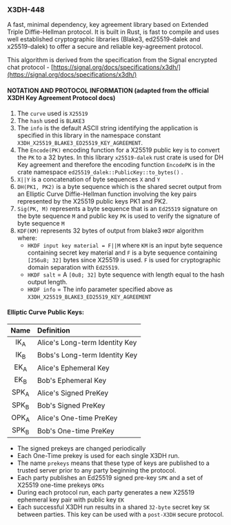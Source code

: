 ### X3DH-448
A fast, minimal dependency, key agreement library based on Extended Triple Diffie-Hellman protocol. It is built in Rust, is fast to compile and uses well established cryptographic libraries (Blake3, ed25519-dalek and x25519-dalek) to offer a secure and reliable key-agreement protocol.

This algorithm is derived from the specification from the Signal encrypted chat protocol - [https://signal.org/docs/specifications/x3dh/](https://signal.org/docs/specifications/x3dh/)


#### NOTATION AND PROTOCOL INFORMATION (adapted from the official X3DH Key Agreement Protocol docs)
1. The `curve` used is `X25519`
2. The `hash` used is `BLAKE3`
3. The `info` is the default ASCII string identifying the application is specified in this library in the namespace constant `X3DH_X25519_BLAKE3_ED25519_KEY_AGREEMENT`.
4. The `Encode(PK)` encoding function for a X25519 public key is to convert the `PK` to a 32 bytes. In this library `x25519-dalek` rust crate is used for DH Key agreement and therefore the encoding function `EncodePK` is in the crate namespace `ed25519_dalek::PublicKey::to_bytes()` .
5. `X||Y` is a concatenation of byte sequences `X` and `Y`
6. `DH(PK1, PK2)` is a byte sequence which is the shared secret output from an Elliptic Curve Diffie-Hellman function involving the key pairs represented by the X25519 public keys PK1 and PK2.
7. `Sig(PK, M)` represents a byte sequence that is an `Ed25519` signature on the byte sequence `M` and public key `PK` is used to verify the signature of byte sequence `M`
8. `KDF(KM)` represents 32 bytes of output from blake3 `HKDF` algorithm where:
   -  `HKDF input key material = F||M` where `KM` is an input byte sequence containing secret key material and `F` is a byte sequence containing `[256u8; 32]` bytes since X25519 is used. `F` is used for cryptographic domain separation with `Ed25519`.
   - `HKDF salt` = A `[0u8; 32]` byte sequence with length equal to the hash output length.
   - `HKDF info` = The info parameter specified above as `X3DH_X25519_BLAKE3_ED25519_KEY_AGREEMENT`

####  Elliptic Curve Public Keys:
|      Name       | Definition                     |
| :-------------: | :----------------------------- |
| IK<sub>A</sub>  | Alice's Long-term Identity Key |
| IK<sub>B</sub>  | Bobs's Long-term Identity Key  |
| EK<sub>A</sub>  | Alice's Ephemeral Key          |
| EK<sub>B</sub>  | Bob's Ephemeral Key            |
| SPK<sub>A</sub> | Alice's Signed PreKey          |
| SPK<sub>B</sub> | Bob's Signed PreKey            |
| OPK<sub>A</sub> | Alice's One-time PreKey        |
| SPK<sub>B</sub> | Bob's One-time PreKey          |


- The signed prekeys are changed periodically
- Each One-Time prekey is used for each single X3DH run.
- The name `prekeys` means that these type of keys are published to a trusted server prior to any party beginning the protocol.
- Each party publishes an Ed25519 signed pre-key `SPK` and a set of X25519 one-time prekeys `OPKs`
- During each protocol run, each party generates a new X25519 ephemeral key pair with public key `EK` 
- Each successful X3DH run results in a shared `32-byte` secret key `SK` between parties. This key can be used with a  `post-X3DH` secure protocol.